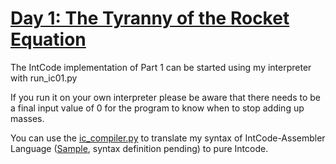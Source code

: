 # [Day 1: The Tyranny of the Rocket Equation](https://adventofcode.com/2019/day/1)

The IntCode implementation of Part 1 can be started using my interpreter with run_ic01.py

If you run it on your own interpreter please be aware that there needs to be a final input value of 0
for the program to know when to stop adding up masses.

You can use the [ic_compiler.py](https://github.com/Scarygami/aoc2019/blob/master/ic_compiler.py) to translate my syntax of IntCode-Assembler Language ([Sample](https://github.com/Scarygami/aoc2019/blob/master/01/01_part1.icasm), syntax definition pending) to pure Intcode.
